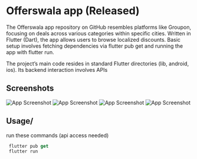 # Offerswala app (Released)

The Offerswala app repository on GitHub resembles platforms like Groupon, focusing on deals across various categories within specific cities. Written in Flutter (Dart), the app allows users to browse localized discounts. Basic setup involves fetching dependencies via flutter pub get and running the app with flutter run.

The project’s main code resides in standard Flutter directories (lib, android, ios). Its backend interaction involves APIs 

## Screenshots

![App Screenshot](https://github.com/RamG222/offerswala/blob/main/a.pvt/Screenshot_1714713614.png)
![App Screenshot](https://github.com/RamG222/offerswala/blob/main/a.pvt/Screenshot_1714713617.png)
![App Screenshot](https://github.com/RamG222/offerswala/blob/main/a.pvt/Screenshot_1714732424.png)
![App Screenshot](https://github.com/RamG222/offerswala/blob/main/a.pvt/Screenshot_1715234407.png)

## Usage/

run these commands (api access needed)

```dart
 flutter pub get 
 flutter run 
```
